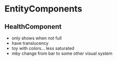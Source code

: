 # EntityComponents

## HealthComponent
- only shows when not full
- have translucency
- toy with colors... less saturated
- mby change from bar to some other visual system